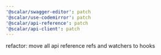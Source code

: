 ```yaml
---
'@scalar/swagger-editor': patch
'@scalar/use-codemirror': patch
'@scalar/api-reference': patch
'@scalar/api-client': patch
---
```


refactor: move all api reference refs and watchers to hooks
